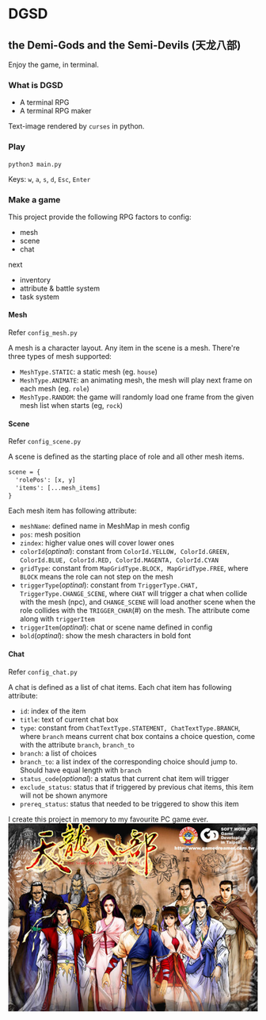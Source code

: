 # DGSD
## the Demi-Gods and the Semi-Devils (天龙八部)
Enjoy the game, in terminal.

### What is DGSD
- A terminal RPG
- A terminal RPG maker

Text-image rendered by `curses` in python.

### Play
```
python3 main.py
```
Keys: `w`, `a`, `s`, `d`, `Esc`, `Enter`


### Make a game
This project provide the following RPG factors to config:
- mesh
- scene
- chat

next
- inventory
- attribute & battle system
- task system

#### Mesh
Refer `config_mesh.py`

A mesh is a character layout. Any item in the scene is a mesh. There're three types of mesh supported:
- `MeshType.STATIC`: a static mesh (eg. `house`)
- `MeshType.ANIMATE`: an animating mesh, the mesh will play next frame on each mesh (eg. `role`)
- `MeshType.RANDOM`: the game will randomly load one frame from the given mesh list when starts (eg, `rock`)

#### Scene
Refer `config_scene.py`

A scene is defined as the starting place of role and all other mesh items.
```
scene = {
  'rolePos': [x, y]
  'items': [...mesh_items]
}
```
Each mesh item has following attribute:
- `meshName`: defined name in MeshMap in mesh config
- `pos`: mesh position
- `zindex`: higher value ones will cover lower ones
- `colorId`(*optinal*): constant from `ColorId.YELLOW, ColorId.GREEN, ColorId.BLUE, ColorId.RED, ColorId.MAGENTA, ColorId.CYAN`
- `gridType`: constant from `MapGridType.BLOCK, MapGridType.FREE`, where `BLOCK` means the role can not step on the mesh
- `triggerType`(*optinal*): constant from `TriggerType.CHAT, TriggerType.CHANGE_SCENE`, where `CHAT` will trigger a chat when collide with the mesh (npc), and `CHANGE_SCENE` will load another scene when the role collides with the `TRIGGER_CHAR`(#) on the mesh. The attribute come along with `triggerItem`
- `triggerItem`(*optinal*): chat or scene name defined in config
- `bold`(*optinal*): show the mesh characters in bold font

#### Chat
Refer `config_chat.py`

A chat is defined as a list of chat items. Each chat item has  following attribute:
- `id`: index of the item
- `title`: text of current chat box
- `type`: constant from `ChatTextType.STATEMENT, ChatTextType.BRANCH`, where `branch` means current chat box contains a choice question, come with the attribute `branch`, `branch_to`
- `branch`: a list of choices
- `branch_to`: a list index of the corresponding choice should jump to. Should have equal length with `branch`
- `status_code`(*optional*): a status that current chat item will trigger
- `exclude_status`: status that if triggered by previous chat items, this item will not be shown anymore
- `prereq_status`: status that needed to be triggered to show this item


I create this project in memory to my favourite PC game ever.
![TianLong](img/tianlongbabu.jpg)

